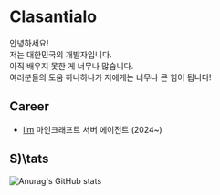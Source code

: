 # Clasantialo
안녕하세요! \
저는 대한민국의 개발자입니다. \
아직 배우지 못한 게 너무나 많습니다. \
여러분들의 도움 하나하나가 저에게는 너무나 큰 힘이 됩니다!

## Career
- [lim](https://github.com/clasantialo/lim) 마인크래프트 서버 에이전트 (2024~)

## S)\tats
![Anurag's GitHub stats](https://github-readme-stats.vercel.app/api?username=clasantialo)
